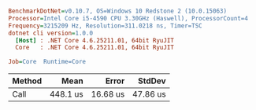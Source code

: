 ``` ini

BenchmarkDotNet=v0.10.7, OS=Windows 10 Redstone 2 (10.0.15063)
Processor=Intel Core i5-4590 CPU 3.30GHz (Haswell), ProcessorCount=4
Frequency=3215209 Hz, Resolution=311.0218 ns, Timer=TSC
dotnet cli version=1.0.0
  [Host] : .NET Core 4.6.25211.01, 64bit RyuJIT
  Core   : .NET Core 4.6.25211.01, 64bit RyuJIT

Job=Core  Runtime=Core  

```
 | Method |     Mean |    Error |   StdDev |
 |------- |---------:|---------:|---------:|
 |   Call | 448.1 us | 16.68 us | 47.86 us |

